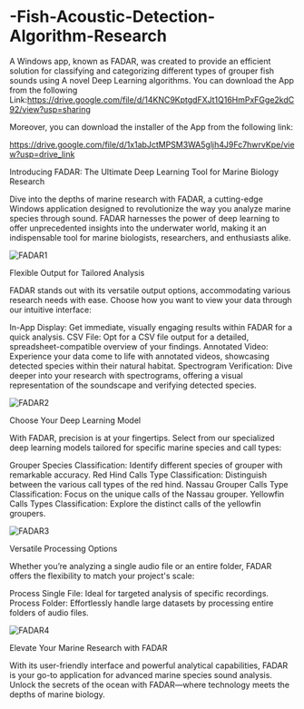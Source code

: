 # -Fish-Acoustic-Detection-Algorithm-Research
A Windows app, known as FADAR, was created to provide an efficient solution for classifying and categorizing different types of grouper fish sounds using A novel Deep Learning  algorithms. You can download the App from the following Link:https://drive.google.com/file/d/14KNC9KptgdFXJt1Q16HmPxFGge2kdC92/view?usp=sharing

Moreover, you can download the installer of the App from the following link:

https://drive.google.com/file/d/1x1abJctMPSM3WA5gljh4J9Fc7hwrvKpe/view?usp=drive_link


Introducing FADAR: The Ultimate Deep Learning Tool for Marine Biology Research

Dive into the depths of marine research with FADAR, a cutting-edge Windows application designed to revolutionize the way you analyze marine species through sound. FADAR harnesses the power of deep learning to offer unprecedented insights into the underwater world, making it an indispensable tool for marine biologists, researchers, and enthusiasts alike.


![FADAR1](https://github.com/Aliklawat/-Fish-Acoustic-Detection-Algorithm-Research/assets/45046562/01ef0637-6c0d-4998-8ac7-236f796c82c7)



Flexible Output for Tailored Analysis

FADAR stands out with its versatile output options, accommodating various research needs with ease. Choose how you want to view your data through our intuitive interface:

In-App Display: Get immediate, visually engaging results within FADAR for a quick analysis.
CSV File: Opt for a CSV file output for a detailed, spreadsheet-compatible overview of your findings.
Annotated Video: Experience your data come to life with annotated videos, showcasing detected species within their natural habitat.
Spectrogram Verification: Dive deeper into your research with spectrograms, offering a visual representation of the soundscape and verifying detected species.


![FADAR2](https://github.com/Aliklawat/-Fish-Acoustic-Detection-Algorithm-Research/assets/45046562/40f9fe3c-1e84-491c-b201-1981e71ea3c6)



Choose Your Deep Learning Model

With FADAR, precision is at your fingertips. Select from our specialized deep learning models tailored for specific marine species and call types:

Grouper Species Classification: Identify different species of grouper with remarkable accuracy.
Red Hind Calls Type Classification: Distinguish between the various call types of the red hind.
Nassau Grouper Calls Type Classification: Focus on the unique calls of the Nassau grouper.
Yellowfin Calls Types Classification: Explore the distinct calls of the yellowfin groupers.





![FADAR3](https://github.com/Aliklawat/-Fish-Acoustic-Detection-Algorithm-Research/assets/45046562/542dceed-0f3e-4908-971b-ef55ae59cc90)

Versatile Processing Options

Whether you’re analyzing a single audio file or an entire folder, FADAR offers the flexibility to match your project's scale:

Process Single File: Ideal for targeted analysis of specific recordings.
Process Folder: Effortlessly handle large datasets by processing entire folders of audio files.




![FADAR4](https://github.com/Aliklawat/-Fish-Acoustic-Detection-Algorithm-Research/assets/45046562/e8da37ad-2f56-4e8f-bc9b-f0da18b6a613)


Elevate Your Marine Research with FADAR

With its user-friendly interface and powerful analytical capabilities, FADAR is your go-to application for advanced marine species sound analysis. Unlock the secrets of the ocean with FADAR—where technology meets the depths of marine biology.
